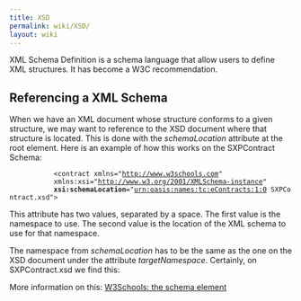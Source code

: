 ```yaml
---
title: XSD
permalink: wiki/XSD/
layout: wiki
---
```


XML Schema Definition is a schema language that allow users to define
XML structures. It has become a W3C recommendation.

Referencing a XML Schema
------------------------

When we have an XML document whose structure conforms to a given
structure, we may want to reference to the XSD document where that
structure is located. This is done with the *schemaLocation* attribute
at the root element. Here is an example of how this works on the
SXPContract Schema:

<?xml version="1.0"?>
`           <contract xmlns="`[`http://www.w3schools.com`](http://www.w3schools.com)`"`  
`           xmlns:xsi="`[`http://www.w3.org/2001/XMLSchema-instance`](http://www.w3.org/2001/XMLSchema-instance)`"`  
`           `**`xsi:schemaLocation`**`="`[`urn:oasis:names:tc:eContracts:1:0`](urn:oasis:names:tc:eContracts:1:0)` SXPContract.xsd">`

This attribute has two values, separated by a space. The first value is
the namespace to use. The second value is the location of the XML schema
to use for that namespace.

The namespace from *schemaLocation* has to be the same as the one on the
XSD document under the attribute *targetNamespace*. Certainly, on
SXPContract.xsd we find this:

More information on this: [W3Schools: the schema
element](http://www.w3schools.com/schema/schema_schema.asp)

